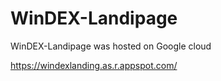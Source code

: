 # WinDEX-Landipage

WinDEX-Landipage was hosted on Google cloud

https://windexlanding.as.r.appspot.com/
